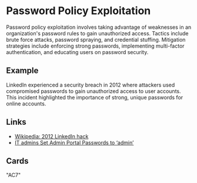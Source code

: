 # Password Policy Exploitation
Password policy exploitation involves taking advantage of weaknesses in an organization's password rules to gain unauthorized access. Tactics include brute force attacks, password spraying, and credential stuffing. Mitigation strategies include enforcing strong passwords, implementing multi-factor authentication, and educating users on password security.


## Example
LinkedIn experienced a security breach in 2012 where attackers used compromised passwords to gain unauthorized access to user accounts. This incident highlighted the importance of strong, unique passwords for online accounts.

## Links
- [Wikipedia: 2012 LinkedIn hack](https://en.wikipedia.org/wiki/2012_LinkedIn_hack)
- [IT admins Set Admin Portal Passwords to ‘admin’](https://cybersecuritynews.com/almost-40000-entries-found/)

## Cards
"AC7"